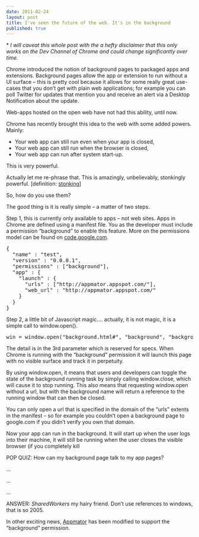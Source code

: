 ```yaml
---
date: 2011-02-24
layout: post
title: I've seen the future of the web. It's in the background
published: true
---
```

<p>*
<em>I will caveat this whole post with the a hefty disclaimer that this only
works on the Dev Channel of Chrome and could change significantly over
time.</em></p>

<p>Chrome introduced the notion of background pages to packaged apps and
extensions. Background pages allow the app or extension to run without a UI
surface &ndash; this is pretty cool because it allows for some really great
use-cases that you don&rsquo;t get with plain web applications; for example you
can poll Twitter for updates that mention you and receive an alert via a
Desktop Notification about the update.</p>

<p>Web-apps hosted on the open web have not had this ability, until now.</p>

<p>Chrome has recently brought this idea to the web with some added powers.
 Mainly:</p>

<ul>
<li>Your web app can still run even when your app is closed,</li>
<li>Your web app can still run when the browser is closed,</li>
<li>Your web app can run after system start-up.</li>
</ul>


<p>This is very powerful.</p>

<p>Actually let me re-phrase that.  This is amazingly, unbelievably, stonkingly
powerful. [definition: <a href="http://www.urbandictionary.com/define.php?term=stonking">stonking</a>]</p>

<p>So, how do you use them?</p>

<p>The good thing is it is really simple &ndash; a matter of two steps.</p>

<p>Step 1, this is currently only available to apps &ndash; not web sites.  Apps in
Chrome are defined using a manifest file.  You as the developer must include
a permission &ldquo;background&rdquo; to enable this feature.  More on the permissions
model can be found on <a href="http://code.google.com/chrome/extensions/manifest.html#permissions">code.google.com</a>.</p>

<div class="CodeRay">
  <div class="code"><pre>{
  <span class="ke"><span class="dl">&quot;</span><span class="k">name</span><span class="dl">&quot;</span></span> : <span class="s"><span class="dl">&quot;</span><span class="k">test</span><span class="dl">&quot;</span></span>,
  <span class="ke"><span class="dl">&quot;</span><span class="k">version</span><span class="dl">&quot;</span></span> : <span class="s"><span class="dl">&quot;</span><span class="k">0.0.0.1</span><span class="dl">&quot;</span></span>,
  <span class="ke"><span class="dl">&quot;</span><span class="k">permissions</span><span class="dl">&quot;</span></span> : [<span class="s"><span class="dl">&quot;</span><span class="k">background</span><span class="dl">&quot;</span></span>],
  <span class="ke"><span class="dl">&quot;</span><span class="k">app</span><span class="dl">&quot;</span></span> : {
    <span class="ke"><span class="dl">&quot;</span><span class="k">launch</span><span class="dl">&quot;</span></span> : {
      <span class="ke"><span class="dl">&quot;</span><span class="k">urls</span><span class="dl">&quot;</span></span> : [<span class="s"><span class="dl">&quot;</span><span class="k">http://appmator.appspot.com/</span><span class="dl">&quot;</span></span>],
      <span class="ke"><span class="dl">&quot;</span><span class="k">web_url</span><span class="dl">&quot;</span></span> : <span class="s"><span class="dl">&quot;</span><span class="k">http://appmator.appspot.com/</span><span class="dl">&quot;</span></span>
    }
  }
}</pre></div>
</div>


<p>Step 2, a little bit of Javascript magic&hellip;. actually, it is not magic, it
is a simple call to window.open().</p>

<div class="CodeRay">
  <div class="code"><pre>win = window.open(<span class="s"><span class="dl">&quot;</span><span class="k">background.html#</span><span class="dl">&quot;</span></span>, <span class="s"><span class="dl">&quot;</span><span class="k">background</span><span class="dl">&quot;</span></span>, <span class="s"><span class="dl">&quot;</span><span class="k">background</span><span class="dl">&quot;</span></span>);</pre></div>
</div>


<p>The detail is in the 3rd parameter which is reserved for specs.  When Chrome
is running with the &ldquo;background&rdquo; permission it will launch this page with no
visible surface and track it in perpetuity.</p>

<p>By using window.open, it means that users and developers can toggle the
state of the background running task by simply calling window.close, which
will cause it to stop running.  This also means that requesting window.open
without a url, but with the background name will return a reference to the
running window that can then be closed.</p>

<p>You can only open a url that is specified in the domain of the &ldquo;urls&rdquo;
extents in the manifest &ndash; so for example you couldn&rsquo;t open a background page
to google.com if you didn&rsquo;t verify you own that domain.</p>

<p>Now your app can run in the background.  It will start up when the user logs
into their machine, it will still be running when the user closes the
visible browser (if you completely kill</p>

<p>POP QUIZ:  How can my background page talk to my app pages?</p>

<p>&hellip;</p>

<p>&hellip;</p>

<p>&hellip;</p>

<p>ANSWER: <em>SharedWorkers</em> my hairy friend.  Don&rsquo;t use references to windows,
that is so 2005.</p>

<p>In other exciting news, <a href="http://appmator.appspot.com/">Appmator</a> has been
modified to support the &ldquo;background&rdquo; permission.</p>

